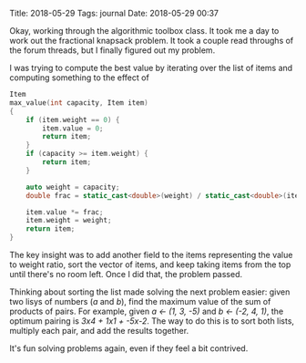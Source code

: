 Title: 2018-05-29
Tags: journal
Date: 2018-05-29 00:37

Okay, working through the algorithmic toolbox class. It took me a day
to work out the fractional knapsack problem. It took a couple read
throughs of the forum threads, but I finally figured out my problem.

I was trying to compute the best value by iterating over the list of
items and computing something to the effect of 

```c++
Item
max_value(int capacity, Item item)
{
    if (item.weight == 0) {
        item.value = 0;
        return item;
    }
    if (capacity >= item.weight) {
        return item;
    }

    auto weight = capacity;
    double frac = static_cast<double>(weight) / static_cast<double>(item.weight);

    item.value *= frac;
    item.weight = weight;
    return item;
}
```

The key insight was to add another field to the items representing the
value to weight ratio, sort the vector of items, and keep taking items
from the top until there's no room left. Once I did that, the problem
passed.

Thinking about sorting the list made solving the next problem easier:
given two lisys of numbers (*a* and *b*), find the maximum value of
the sum of products of pairs. For example, given *a &larr; (1, 3, -5)*
and *b &larr; (-2, 4, 1)*, the optimum pairing is *3x4 + 1x1 +
-5x-2*. The way to do this is to sort both lists, multiply each pair,
and add the results together.

It's fun solving problems again, even if they feel a bit contrived.
